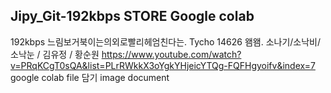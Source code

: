 ## Jipy_Git-192kbps STORE Google colab 
192kbps 느림보거북이는의외로빨리헤엄친다는.
Tycho 14626 왬왬. 소나기/소낙비/소낙눈 / 김유정 / 황순원
https://www.youtube.com/watch?v=PRqKCgT0sQA&list=PLrRWkkX3oYgkYHjeicYTQg-FQFHgyoifv&index=7
google colab file 담기
image document 
